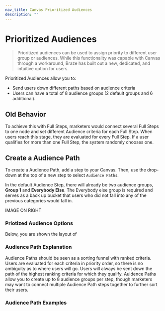 ```yaml
---
nav_title: Canvas Prioritized Audiences
description: ""
---
```


# Prioritized Audiences

> Prioritized audiences can be used to assign priority to different user group or audiences. While this functionality was capable with Canvas through a workaround, Braze has built out a new, dedicated, and intuitive option for users. 

Prioritized Audiences allow you to:
- Send users down different paths based on audience criteria
- Users can have a total of 8 audience groups (2 default groups and 6 additional).

## Old Behavior
To achieve this with Full Steps, marketers would connect several Full Steps to one node and set different Audience criteria for each Full Step. When users reach this stage, they are evaluated for every Full Step. If a user qualifies for more than one Full Step, the system randomly chooses one. 	

## Create a Audience Path

To create a Audience Path, add a step to your Canvas. Then, use the drop-down at the top of a new step to select `Audience Paths`.

In the default Audience Step, there will already be two audience groups, __Group 1__ and __Everybody Else__. The Everybody else group is required and serves as a back up bucket that users who did not fall into any of the previous categories would fall in. 

IMAGE ON RIGHT

### Priotized Audience Options

Below, you are shown the layout of


### Audience Path Explanation

Audience Paths should be seen as a sorting funnel with ranked criteria. Users are evaluated for each criteria in priority order, so there is no ambiguity as to where users will go. Users will always be sent down the path of the highest ranking criteria for which they qualify. Auidence Paths allow you to create up to 8 audience groups per step, though marketers may want to connect multiple Audience Path steps together to further sort their users. 

### Audience Path Examples
